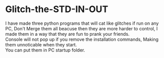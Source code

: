 # Glitch-the-STD-IN-OUT
I have made three python programs that will cat like glitches if run on any PC, Don't Merge them all beacuse then they are more harder to control, I made them in a way that they are fun to prank your friends. <br> Console will not pop up if you remove the installation commands, Making them unnoticable when they start. <br> You can put them in PC startup folder.
